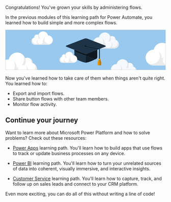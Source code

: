 Congratulations! You've grown your skills by administering flows.

In the previous modules of this learning path for Power Automate, you learned how to
build simple and more complex flows.

![Congratulations! Graduation cap among puffy clouds in a blue sky.](../media/6-heading.png)

Now you've learned how to take care of them when things aren't quite right. You learned how to:

- Export and import flows.
- Share button flows with other team members.
- Monitor flow activity.

## Continue your journey

Want to learn more about Microsoft Power Platform and how to solve problems? Check out these resources:

- [Power Apps](https://docs.microsoft.com/learn/paths/create-powerapps/) learning path. You'll learn how to build apps that use flows to track or update business processes on any device.

- [Power BI](https://docs.microsoft.com/learn/modules/get-started-with-power-bi/) learning path.  You'll learn how to turn your unrelated sources of data into coherent, visually immersive, and interactive insights.

- [Customer Service](https://docs.microsoft.com/learn/modules/get-started-with-dynamics-365-for-customer-service/index) learning path.  You'll learn how to capture, track, and follow up on sales leads and connect to your CRM platform.

Even more exciting, you can do all of this without writing a line of code!
